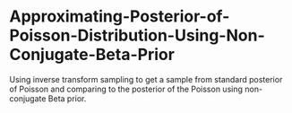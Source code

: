 # Approximating-Posterior-of-Poisson-Distribution-Using-Non-Conjugate-Beta-Prior
Using inverse transform sampling to get a sample from standard posterior of Poisson and comparing to the posterior of the Poisson using non-conjugate Beta prior.
